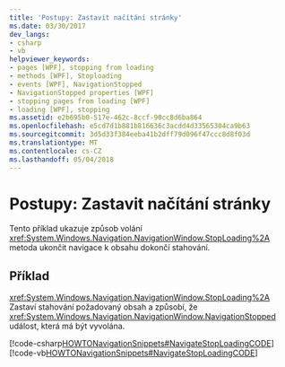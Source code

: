 ```yaml
---
title: 'Postupy: Zastavit načítání stránky'
ms.date: 03/30/2017
dev_langs:
- csharp
- vb
helpviewer_keywords:
- pages [WPF], stopping from loading
- methods [WPF], Stoploading
- events [WPF], NavigationStopped
- NavigationStopped properties [WPF]
- stopping pages from loading [WPF]
- loading [WPF], stopping
ms.assetid: e2b695b0-517e-462c-8ccf-90cc8d6ba864
ms.openlocfilehash: e5cd7d1b881b816636c3acdd4d33565304ca9b63
ms.sourcegitcommit: 3d5d33f384eeba41b2dff79d096f47ccc8d8f03d
ms.translationtype: MT
ms.contentlocale: cs-CZ
ms.lasthandoff: 05/04/2018
---
```

# <a name="how-to-stop-a-page-from-loading"></a>Postupy: Zastavit načítání stránky
Tento příklad ukazuje způsob volání <xref:System.Windows.Navigation.NavigationWindow.StopLoading%2A> metoda ukončit navigace k obsahu dokončí stahování.  
  
## <a name="example"></a>Příklad  
 <xref:System.Windows.Navigation.NavigationWindow.StopLoading%2A> Zastaví stahování požadovaný obsah a způsobí, že <xref:System.Windows.Navigation.NavigationWindow.NavigationStopped> událost, která má být vyvolána.  
  
 [!code-csharp[HOWTONavigationSnippets#NavigateStopLoadingCODE](../../../../samples/snippets/csharp/VS_Snippets_Wpf/HOWTONavigationSnippets/CSharp/MainWindow.xaml.cs#navigatestoploadingcode)]
 [!code-vb[HOWTONavigationSnippets#NavigateStopLoadingCODE](../../../../samples/snippets/visualbasic/VS_Snippets_Wpf/HOWTONavigationSnippets/visualbasic/mainwindow.xaml.vb#navigatestoploadingcode)]
